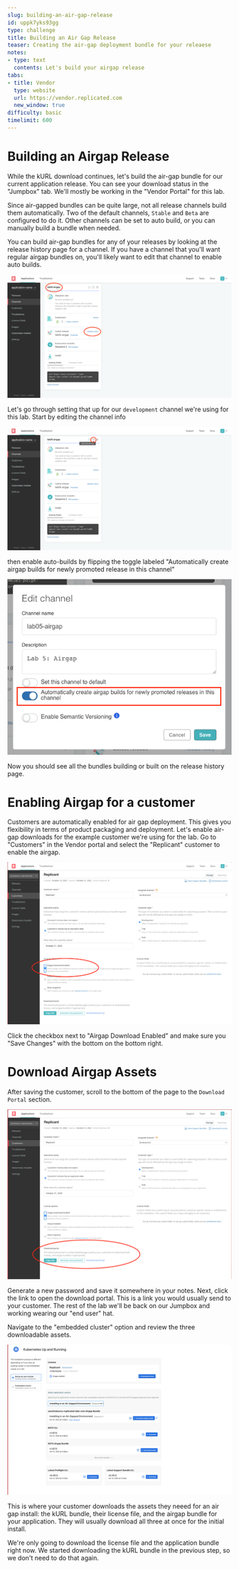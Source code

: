 ```yaml
---
slug: building-an-air-gap-release
id: uppk7yks93gg
type: challenge
title: Building an Air Gap Release
teaser: Creating the air-gap deployment bundle for your releaese
notes:
- type: text
  contents: Let's build your airgap release
tabs:
- title: Vendor
  type: website
  url: https://vendor.replicated.com
  new_window: true
difficulty: basic
timelimit: 600
---
```


Building an Airgap Release
==========================

While the kURL download continues, let's build the air-gap bundle for
our current application release. You can see your download status in
the "Jumpbox" tab. We'll mostly be working in the "Vendor Portal" for
this lab.

Since air-gapped bundles can be quite large, not all release channels
build them automatically. Two of the default channels, `Stable` and
`Beta` are configured to do it. Other channels can be set to auto
build, or you can manually build a bundle when needed.

You can build air-gap bundles for any of your releases by looking at
the release history page for a channel. If you have a channel that
you'll want regular airgap bundles on, you'll likely want to edit
that channel to enable auto builds.

![Release History for the development Channel](../assets/channel-release-history.png)

Let's go through setting that up for our `development` channel we're
using for this lab. Start by editing the channel info

![Editing Channel Details](../assets/channel-edit-info-btn.png)

then enable auto-builds by flipping the toggle labeled "Automatically
create airgap builds for newly promoted release in this channel"

![Enabling Automatic Airgap Builds](../assets/channel-enable-airgap.png)

Now you should see all the bundles building or built on the release
history page.

Enabling Airgap for a customer
==============================

Customers are automatically enabled for air gap deployment. This
gives you flexibility in terms of product packaging and deployment.
Let's enable air-gap downloads for the example customer we're using
for the lab. Go to "Customers" in the Vendor portal and select the
"Replicant" customer to enable the airgap.

![Enabling Airgap Downloads for a Custtomer](../assets/airgap-customer-enable.png)

Click the checkbox next to "Airgap Download Enabled" and make sure
you "Save Changes" with the bottom on the bottom right.

Download Airgap Assets
======================

After saving the customer, scroll to the bottom of the page to the
`Download Portal` section.

![Customer Download Portal Section](../assets/airgap-customer-portal.png)

Generate a new password and save it somewhere in your notes. Next,
click the link to open the download portal. This is a link you would
usually send to your customer. The rest of the lab we'll be back on
our Jumpbox and working wearing our "end user" hat.

Navigate to the "embedded cluster" option and review the three
downloadable assets.

![Viewing the Customer Download Portal](../assets/download-portal-view.png)

This is where your customer downloads the assets they neeed for an
air gap install: the kURL bundle, their license file, and the airgap
bundle for your application. They will usually download all three at
once for the initial install.

We're only going to download the license file and the application
bundle right now. We started downloading the kURL bundle in the previous
step, so we don't need to do that again.

